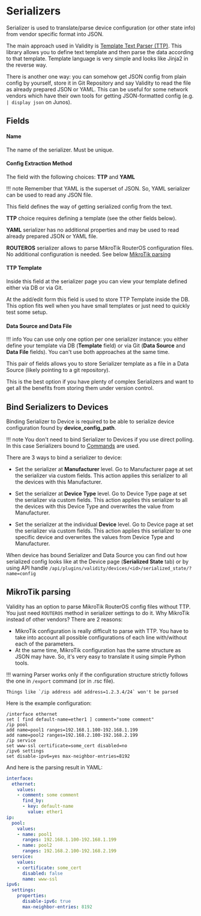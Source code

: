 # Serializers

Serializer is used to translate/parse device configuration (or other state info) from vendor specific format into JSON.

The main approach used in Validity is [Template Text Parser (TTP)](https://ttp.readthedocs.io/en/latest/Overview.html). This library allows you to define text template and then parse the data according to that template. Template language is very simple and looks like Jinja2 in the reverse way.

There is another one way: you can somehow get JSON config from plain config by yourself, store it in Git Repository and say Validity to read the file as already prepared JSON or YAML. This can be useful for some network vendors which have their own tools for getting JSON-formatted config (e.g. `| display json` on Junos).

## Fields

#### Name

The name of the serializer. Must be unique.

#### Config Extraction Method

The field with the following choices: **TTP** and **YAML**

!!! note
    Remember that YAML is the superset of JSON. So, YAML serializer can be used to read any JSON file.

This field defines the way of getting serialized config from the text.

**TTP** choice requires defining a template (see the other fields below).

**YAML** serializer has no additional properties and may be used to read already prepared JSON or YAML file.

**ROUTEROS** serializer allows to parse MikroTik RouterOS configuration files. No additional configuration is needed. See below [MikroTik parsing](#mikrotik-parsing)



#### TTP Template

Inside this field at the serializer page you can view your template defined either via DB or via Git.

At the add/edit form this field is used to store TTP Template inside the DB.
This option fits well when you have small templates or just need to quickly test some setup.


#### Data Source and Data File

!!! info
    You can use only one option per one serializer instance: you either define your template via DB (**Template** field) or via Git (**Data Source** and **Data File** fields). You can't use both approaches at the same time.

This pair of fields allows you to store Serializer template as a file in a Data Source (likely pointing to a git repository).

This is the best option if you have plenty of complex Serializers and want to get all the benefits from storing them under version control.


## Bind Serializers to Devices

Binding Serializer to Device is required to be able to serialize device configuration found by **device_config_path**.

!!! note
    You don't need to bind Serializer to Devices if you use direct polling. In this case Serializers bound to [Commands](commands.md) are used.


There are 3 ways to bind a serializer to device:

* Set the serializer at **Manufacturer** level. Go to Manufacturer page at set the serializer via custom fields. This action applies this serializer to all the devices with this Manufacturer.

* Set the serializer at **Device Type** level. Go to Device Type page at set the serializer via custom fields. This action applies this serializer to all the devices with this Device Type and overwrites the value from Manufacturer.

* Set the serializer at the individual **Device** level. Go to Device page at set the serializer via custom fields. This action applies this serializer to one specific device and overwrites the values from Device Type and Manufacturer.


When device has bound Serializer and Data Source you can find out how serialized config looks like at the Device page (**Serialized State** tab) or by using API handle `/api/plugins/validity/devices/<id>/serialized_state/?name=config`


## MikroTik parsing

Validity has an option to parse MikroTik RouterOS config files without TTP. You just need `ROUTEROS` method in serializer settings to do it. Why MikroTik instead of other vendors? There are 2 reasons:

* MikroTik configuration is really difficult to parse with TTP. You have to take into account all possible configurations of each line with/without each of the parameters.
* At the same time, MikroTik configuration has the same structure as JSON may have. So, it's very easy to translate it using simple Python tools.

!!! warning
    Parser works only if the configuration structure strictly follows the one in `/export` command (or in .rsc file).
    
    Things like `/ip address add address=1.2.3.4/24` won't be parsed

Here is the example configuration:

```
/interface ethernet
set [ find default-name=ether1 ] comment="some comment"
/ip pool
add name=pool1 ranges=192.168.1.100-192.168.1.199
add name=pool2 ranges=192.168.2.100-192.168.2.199
/ip service
set www-ssl certificate=some_cert disabled=no
/ipv6 settings
set disable-ipv6=yes max-neighbor-entries=8192
```

And here is the parsing result in YAML:

```yaml
interface:
  ethernet:
    values:
    - comment: some comment
      find_by:
      - key: default-name
        value: ether1
ip:
  pool:
    values:
    - name: pool1
      ranges: 192.168.1.100-192.168.1.199
    - name: pool2
      ranges: 192.168.2.100-192.168.2.199
  service:
    values:
    - certificate: some_cert
      disabled: false
      name: www-ssl
ipv6:
  settings:
    properties:
      disable-ipv6: true
      max-neighbor-entries: 8192
```